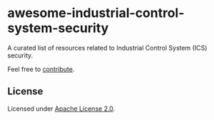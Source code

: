 # awesome-industrial-control-system-security
A curated list of resources related to Industrial Control System (ICS) security.

Feel free to [contribute](CONTRIBUTING.md).



## License

Licensed under [Apache License 2.0](LICENSE).
